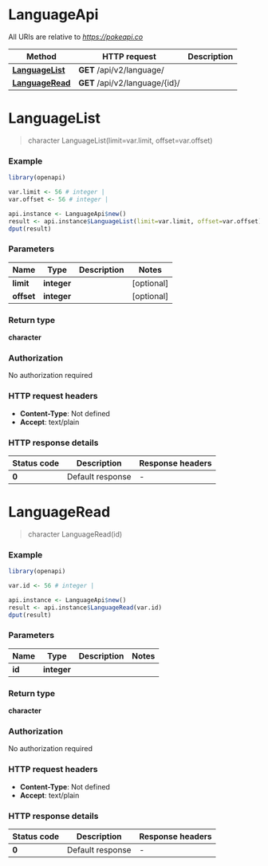 # LanguageApi

All URIs are relative to *https://pokeapi.co*

Method | HTTP request | Description
------------- | ------------- | -------------
[**LanguageList**](LanguageApi.md#LanguageList) | **GET** /api/v2/language/ | 
[**LanguageRead**](LanguageApi.md#LanguageRead) | **GET** /api/v2/language/{id}/ | 


# **LanguageList**
> character LanguageList(limit=var.limit, offset=var.offset)



### Example
```R
library(openapi)

var.limit <- 56 # integer | 
var.offset <- 56 # integer | 

api.instance <- LanguageApi$new()
result <- api.instance$LanguageList(limit=var.limit, offset=var.offset)
dput(result)
```

### Parameters

Name | Type | Description  | Notes
------------- | ------------- | ------------- | -------------
 **limit** | **integer**|  | [optional] 
 **offset** | **integer**|  | [optional] 

### Return type

**character**

### Authorization

No authorization required

### HTTP request headers

 - **Content-Type**: Not defined
 - **Accept**: text/plain

### HTTP response details
| Status code | Description | Response headers |
|-------------|-------------|------------------|
| **0** | Default response |  -  |

# **LanguageRead**
> character LanguageRead(id)



### Example
```R
library(openapi)

var.id <- 56 # integer | 

api.instance <- LanguageApi$new()
result <- api.instance$LanguageRead(var.id)
dput(result)
```

### Parameters

Name | Type | Description  | Notes
------------- | ------------- | ------------- | -------------
 **id** | **integer**|  | 

### Return type

**character**

### Authorization

No authorization required

### HTTP request headers

 - **Content-Type**: Not defined
 - **Accept**: text/plain

### HTTP response details
| Status code | Description | Response headers |
|-------------|-------------|------------------|
| **0** | Default response |  -  |


